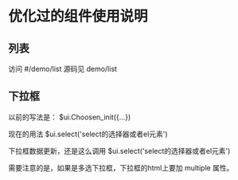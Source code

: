 # 优化过的组件使用说明
## 列表
访问 #/demo/list
源码见 demo/list

## 下拉框
以前的写法是： $ui.Choosen_init({...})

现在的用法
$ui.select('select的选择器或者el元素')

下拉框数据更新，还是这么调用
$ui.select('select的选择器或者el元素')

需要注意的是，如果是多选下拉框，下拉框的html上要加 multiple 属性。